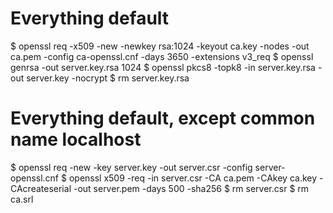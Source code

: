 # Everything default
$ openssl req -x509 -new -newkey rsa:1024 -keyout ca.key -nodes -out ca.pem -config ca-openssl.cnf -days 3650 -extensions v3_req
$ openssl genrsa -out server.key.rsa 1024
$ openssl pkcs8 -topk8 -in server.key.rsa -out server.key -nocrypt
$ rm server.key.rsa
# Everything default, except common name localhost
$ openssl req -new -key server.key -out server.csr -config server-openssl.cnf
$ openssl x509 -req -in server.csr -CA ca.pem -CAkey ca.key -CAcreateserial -out server.pem -days 500 -sha256
$ rm server.csr
$ rm ca.srl
